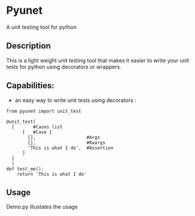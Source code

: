 # Pyunet
A unit testing tool for python

Description
--
This is a light weight unit testing tool that makes it easier to write your unit tests for python using decorators or wrappers.

Capabilities:
--
- an easy way to write unit tests using decorators :

```
from pyunet import unit_test

@unit_test(
  [       #Cases list
      [   #Case 1
        [],                   #Args
        {},                   #Kwargs
        'This is what I do',  #Assertion
      ]
  ]
  )
def test_me():
    return 'This is what I do'

```


Usage
--
Demo.py illustates the usage
